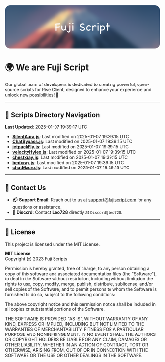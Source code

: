 ![Banner](.github/b.webp)

# 🌍 **We are Fuji Script**

Our global team of developers is dedicated to creating powerful, open-source scripts for Rise Client, designed to enhance your experience and unlock new possibilities! 🌟

---
<!-- SCRIPTS_NAVIGATION_START -->
## 📂 **Scripts Directory Navigation**

**Last Updated**: 2025-01-07 19:39:17 UTC

- **[SilentAura.js](scripts/SilentAura.js)**: Last modified on 2025-01-07 19:39:15 UTC
- **[ChatBypass.js](scripts/ChatBypass.js)**: Last modified on 2025-01-07 19:39:15 UTC
- **[jetpackFly.js](scripts/jetpackFly.js)**: Last modified on 2025-01-07 19:39:15 UTC
- **[velocityHylex.js](scripts/velocityHylex.js)**: Last modified on 2025-01-07 19:39:15 UTC
- **[chestxray.js](scripts/chestxray.js)**: Last modified on 2025-01-07 19:39:15 UTC
- **[bedxray.js](scripts/bedxray.js)**: Last modified on 2025-01-07 19:39:15 UTC
- **[chatMacro.js](scripts/chatMacro.js)**: Last modified on 2025-01-07 19:39:15 UTC

<!-- SCRIPTS_NAVIGATION_END -->

---

## 💬 **Contact Us**  
- 📬 **Support Email**: Reach out to us at [support@fujiscript.com](mailto:support@fujiscript.com) for any questions or assistance.  
- 💬 **Discord**: Contact **Leo728** directly at `Discord@leo728`.

---

## 📜 **License**

This project is licensed under the MIT License.  

**MIT License**  
Copyright (c) 2023 Fuji Scripts  

Permission is hereby granted, free of charge, to any person obtaining a copy of this software and associated documentation files (the "Software"), to deal in the Software without restriction, including without limitation the rights to use, copy, modify, merge, publish, distribute, sublicense, and/or sell copies of the Software, and to permit persons to whom the Software is furnished to do so, subject to the following conditions:  

The above copyright notice and this permission notice shall be included in all copies or substantial portions of the Software.  

THE SOFTWARE IS PROVIDED "AS IS", WITHOUT WARRANTY OF ANY KIND, EXPRESS OR IMPLIED, INCLUDING BUT NOT LIMITED TO THE WARRANTIES OF MERCHANTABILITY, FITNESS FOR A PARTICULAR PURPOSE AND NONINFRINGEMENT. IN NO EVENT SHALL THE AUTHORS OR COPYRIGHT HOLDERS BE LIABLE FOR ANY CLAIM, DAMAGES OR OTHER LIABILITY, WHETHER IN AN ACTION OF CONTRACT, TORT OR OTHERWISE, ARISING FROM, OUT OF OR IN CONNECTION WITH THE SOFTWARE OR THE USE OR OTHER DEALINGS IN THE SOFTWARE.  
